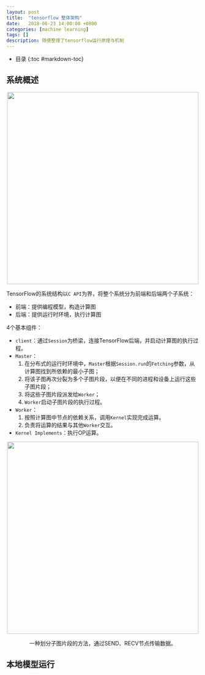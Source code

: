 ```yaml
---
layout: post
title:  "tensorflow 整体架构"
date:   2018-06-23 14:00:00 +0800
categories: [machine learning]
tags: []
description: 随便整理了tensorflow运行原理与机制
---
```


- 目录
{:toc #markdown-toc}

## 系统概述
<center>
<img src="{{ site.baseurl }}/assets/pic/tf-architecture.png" width="500px" >
</center>

TensorFlow的系统结构以`C API`为界，将整个系统分为前端和后端两个子系统：
- 前端：提供编程模型，构造计算图
- 后端：提供运行时环境，执行计算图

4个基本组件：
- `client`：通过`Session`为桥梁，连接TensorFlow后端，并启动计算图的执行过程。
- `Master`：
    1. 在分布式的运行时环境中，`Master`根据`Session.run`的`Fetching`参数，从计算图找到所依赖的最小子图；
    2. 将该子图再次分裂为多个子图片段，以便在不同的进程和设备上运行这些子图片段；
    3. 将这些子图片段派发给`Worker`；
    4. `Worker`启动子图片段的执行过程。
- `Worker`：
    1. 按照计算图中节点的依赖关系，调用`Kernel`实现完成运算。
    2. 负责将运算的结果与其他`Worker`交互。
- `Kernel Implements`：执行OP运算。

<center>
<img src="{{ site.baseurl }}/assets/pic/sub_graph.png" width="500px" >
<p>一种划分子图片段的方法，通过SEND、RECV节点传输数据。</p>
</center>

## 本地模型运行